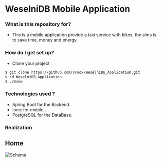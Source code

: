 # WeselniDB Mobile Application


### What is this repository for? ###

* This is a mobile application provide a taxi service with bikes, the aims is to save time, money and energy.

### How do I get set up? ###

* Clone your project 
```sh
$ git clone https://github.com/Vvoox/WeselniDB_Application.git
$ cd WeselniDB_Application
$ ./mvnw
```

### Technologies used ? ###

* Spring Boot for the Backend.
* Ionic for mobile .
* PostgreSQL for the DataBase.


### Realization ###

## Home ##

![Scheme](imagesR/swagger.png)


